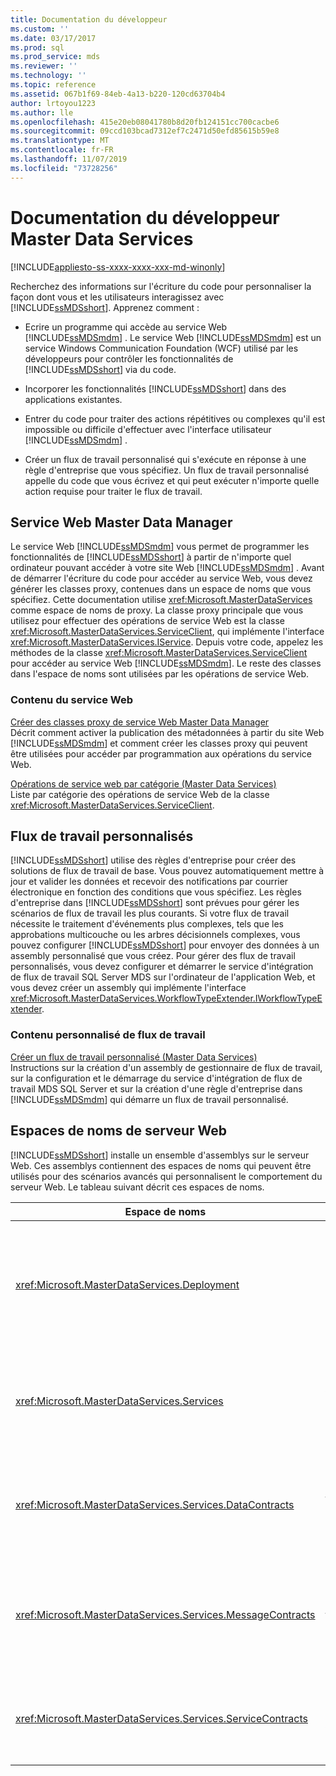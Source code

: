 ```yaml
---
title: Documentation du développeur
ms.custom: ''
ms.date: 03/17/2017
ms.prod: sql
ms.prod_service: mds
ms.reviewer: ''
ms.technology: ''
ms.topic: reference
ms.assetid: 067b1f69-84eb-4a13-b220-120cd63704b4
author: lrtoyou1223
ms.author: lle
ms.openlocfilehash: 415e20eb08041780b8d20fb124151cc700cacbe6
ms.sourcegitcommit: 09ccd103bcad7312ef7c2471d50efd85615b59e8
ms.translationtype: MT
ms.contentlocale: fr-FR
ms.lasthandoff: 11/07/2019
ms.locfileid: "73728256"
---
```

# <a name="master-data-services-developer-documentation"></a>Documentation du développeur Master Data Services

[!INCLUDE[appliesto-ss-xxxx-xxxx-xxx-md-winonly](../../includes/appliesto-ss-xxxx-xxxx-xxx-md-winonly.md)]

  Recherchez des informations sur l'écriture du code pour personnaliser la façon dont vous et les utilisateurs interagissez avec [!INCLUDE[ssMDSshort](../../includes/ssmdsshort-md.md)]. Apprenez comment :  
  
-   Ecrire un programme qui accède au service Web [!INCLUDE[ssMDSmdm](../../includes/ssmdsmdm-md.md)] . Le service Web [!INCLUDE[ssMDSmdm](../../includes/ssmdsmdm-md.md)] est un service Windows Communication Foundation (WCF) utilisé par les développeurs pour contrôler les fonctionnalités de [!INCLUDE[ssMDSshort](../../includes/ssmdsshort-md.md)] via du code.  
  
-   Incorporer les fonctionnalités [!INCLUDE[ssMDSshort](../../includes/ssmdsshort-md.md)] dans des applications existantes.  
  
-   Entrer du code pour traiter des actions répétitives ou complexes qu'il est impossible ou difficile d'effectuer avec l'interface utilisateur [!INCLUDE[ssMDSmdm](../../includes/ssmdsmdm-md.md)] .  
  
-   Créer un flux de travail personnalisé qui s'exécute en réponse à une règle d'entreprise que vous spécifiez. Un flux de travail personnalisé appelle du code que vous écrivez et qui peut exécuter n'importe quelle action requise pour traiter le flux de travail.  
  
## <a name="master-data-manager-web-service"></a>Service Web Master Data Manager  
 Le service Web [!INCLUDE[ssMDSmdm](../../includes/ssmdsmdm-md.md)] vous permet de programmer les fonctionnalités de [!INCLUDE[ssMDSshort](../../includes/ssmdsshort-md.md)] à partir de n'importe quel ordinateur pouvant accéder à votre site Web [!INCLUDE[ssMDSmdm](../../includes/ssmdsmdm-md.md)] . Avant de démarrer l'écriture du code pour accéder au service Web, vous devez générer les classes proxy, contenues dans un espace de noms que vous spécifiez. Cette documentation utilise <xref:Microsoft.MasterDataServices> comme espace de noms de proxy. La classe proxy principale que vous utilisez pour effectuer des opérations de service Web est la classe <xref:Microsoft.MasterDataServices.ServiceClient>, qui implémente l'interface <xref:Microsoft.MasterDataServices.IService>. Depuis votre code, appelez les méthodes de la classe <xref:Microsoft.MasterDataServices.ServiceClient> pour accéder au service Web [!INCLUDE[ssMDSmdm](../../includes/ssmdsmdm-md.md)]. Le reste des classes dans l'espace de noms sont utilisées par les opérations de service Web.  
  
### <a name="web-service-content"></a>Contenu du service Web  
 [Créer des classes proxy de service Web Master Data Manager](../../master-data-services/develop/create-master-data-manager-web-service-proxy-classes.md)  
 Décrit comment activer la publication des métadonnées à partir du site Web [!INCLUDE[ssMDSmdm](../../includes/ssmdsmdm-md.md)] et comment créer les classes proxy qui peuvent être utilisées pour accéder par programmation aux opérations du service Web.  
  
 [Opérations de service web par catégorie &#40;Master Data Services&#41;](../../master-data-services/develop/categorized-web-service-operations-master-data-services.md)  
 Liste par catégorie des opérations de service Web de la classe <xref:Microsoft.MasterDataServices.ServiceClient>.  
  
## <a name="custom-workflows"></a>Flux de travail personnalisés  
 [!INCLUDE[ssMDSshort](../../includes/ssmdsshort-md.md)] utilise des règles d'entreprise pour créer des solutions de flux de travail de base. Vous pouvez automatiquement mettre à jour et valider les données et recevoir des notifications par courrier électronique en fonction des conditions que vous spécifiez. Les règles d'entreprise dans [!INCLUDE[ssMDSshort](../../includes/ssmdsshort-md.md)] sont prévues pour gérer les scénarios de flux de travail les plus courants. Si votre flux de travail nécessite le traitement d'événements plus complexes, tels que les approbations multicouche ou les arbres décisionnels complexes, vous pouvez configurer [!INCLUDE[ssMDSshort](../../includes/ssmdsshort-md.md)] pour envoyer des données à un assembly personnalisé que vous créez. Pour gérer des flux de travail personnalisés, vous devez configurer et démarrer le service d'intégration de flux de travail SQL Server MDS sur l'ordinateur de l'application Web, et vous devez créer un assembly qui implémente l'interface <xref:Microsoft.MasterDataServices.WorkflowTypeExtender.IWorkflowTypeExtender>.  
  
### <a name="custom-workflow-content"></a>Contenu personnalisé de flux de travail  
 [Créer un flux de travail personnalisé &#40;Master Data Services&#41;](../../master-data-services/develop/create-a-custom-workflow-master-data-services.md)  
 Instructions sur la création d'un assembly de gestionnaire de flux de travail, sur la configuration et le démarrage du service d'intégration de flux de travail MDS SQL Server et sur la création d'une règle d'entreprise dans [!INCLUDE[ssMDSmdm](../../includes/ssmdsmdm-md.md)] qui démarre un flux de travail personnalisé.  
  
## <a name="web-server-namespaces"></a>Espaces de noms de serveur Web  
 [!INCLUDE[ssMDSshort](../../includes/ssmdsshort-md.md)] installe un ensemble d'assemblys sur le serveur Web. Ces assemblys contiennent des espaces de noms qui peuvent être utilisés pour des scénarios avancés qui personnalisent le comportement du serveur Web. Le tableau suivant décrit ces espaces de noms.  
  
|Espace de noms|Description|  
|---------------|-----------------|  
|<xref:Microsoft.MasterDataServices.Deployment>|Contient les classes qui peuvent être utilisées pour créer un package de déploiement de modèle et pour déployer un package dans une base de données [!INCLUDE[ssMDSshort](../../includes/ssmdsshort-md.md)] .|  
|<xref:Microsoft.MasterDataServices.Services>|Contient une classe qui reçoit et traite des opérations de service Web effectuées sur le serveur Web par l'application Web de [!INCLUDE[ssMDSmdm](../../includes/ssmdsmdm-md.md)] .|  
|<xref:Microsoft.MasterDataServices.Services.DataContracts>|Contient les classes qui définissent la façon dont les données sont transmises à partir de l'ordinateur client par l'application Web de [!INCLUDE[ssMDSmdm](../../includes/ssmdsmdm-md.md)] au serveur Web.|  
|<xref:Microsoft.MasterDataServices.Services.MessageContracts>|Contient les classes qui définissent la façon dont les demandes et les réponses sont transmises à partir de l'ordinateur client par l'application Web de [!INCLUDE[ssMDSmdm](../../includes/ssmdsmdm-md.md)] au serveur Web.|  
|<xref:Microsoft.MasterDataServices.Services.ServiceContracts>|Contient l'interface qui définit les opérations qui peuvent être appelées par le service Web [!INCLUDE[ssMDSmdm](../../includes/ssmdsmdm-md.md)] .|  
  
  
